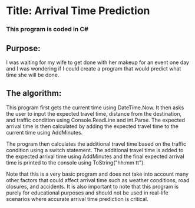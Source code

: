 # Title: Arrival Time Prediction
### This program is coded in C#

## Purpose:
I was waiting for my wife to get done with her makeup for an event one day and I was wondering if I could create a program that would predict what time she will be done.

## The algorithm:
This program first gets the current time using DateTime.Now. It then asks the user to input the expected travel time, distance from the destination, and traffic condition using Console.ReadLine and int.Parse. The expected arrival time is then calculated by adding the expected travel time to the current time using AddMinutes.

The program then calculates the additional travel time based on the traffic condition using a switch statement. The additional travel time is added to the expected arrival time using AddMinutes and the final expected arrival time is printed to the console using ToString("hh:mm tt").

Note that this is a very basic program and does not take into account many other factors that could affect arrival time such as weather conditions, road closures, and accidents. It is also important to note that this program is purely for educational purposes and should not be used in real-life scenarios where accurate arrival time prediction is critical.
